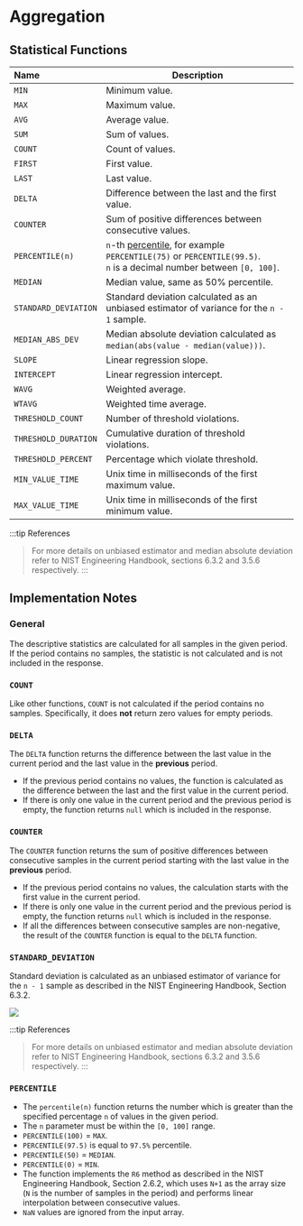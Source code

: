 # Aggregation

## Statistical Functions

| Name | Description |
|:---|---|
| `MIN`| Minimum value.
| `MAX`| Maximum value.
| `AVG`| Average value.
| `SUM`| Sum of values.
| `COUNT`| Count of values.
| `FIRST`| First value.
| `LAST`| Last value.
| `DELTA`| Difference between the last and the first value.
| `COUNTER` | Sum of positive differences between consecutive values.
| `PERCENTILE(n)` | `n`-th [percentile](#percentile), for example `PERCENTILE(75)` or `PERCENTILE(99.5)`.<br>`n` is a decimal number between `[0, 100]`.
| `MEDIAN` | Median value, same as 50% percentile.
| `STANDARD_DEVIATION` | Standard deviation calculated as an unbiased estimator of variance for the `n - 1` sample.
| `MEDIAN_ABS_DEV` | Median absolute deviation calculated as `median(abs(value - median(value)))`.
| `SLOPE` | Linear regression slope.
| `INTERCEPT` | Linear regression intercept.
| `WAVG` | Weighted average.
| `WTAVG` | Weighted time average.
| `THRESHOLD_COUNT` | Number of threshold violations.
| `THRESHOLD_DURATION` | Cumulative duration of threshold violations.
| `THRESHOLD_PERCENT` | Percentage which violate threshold.
| `MIN_VALUE_TIME` | Unix time in milliseconds of the first maximum value.
| `MAX_VALUE_TIME` | Unix time in milliseconds of the first minimum value.

:::tip References
> For more details on unbiased estimator and median absolute deviation refer to NIST Engineering Handbook, sections 6.3.2 and 3.5.6 respectively.
:::

## Implementation Notes

### General

The descriptive statistics are calculated for all samples in the given period. If the period contains no samples, the statistic is not calculated and is not included in the response.

### `COUNT`

Like other functions, `COUNT` is not calculated if the period contains no samples. Specifically, it does **not** return zero values for empty periods.

### `DELTA`

The `DELTA` function returns the difference between the last value in the current period and the last value in the **previous** period.

* If the previous period contains no values, the function is calculated as the difference between the last and the first value in the current period.
* If there is only one value in the current period and the previous period is empty, the function returns `null` which is included in the response.

### `COUNTER`

The `COUNTER` function returns the sum of positive differences between consecutive samples in the current period starting with the last value in the **previous** period.

* If the previous period contains no values, the calculation starts with the first value in the current period.
* If there is only one value in the current period and the previous period is empty, the function returns `null` which is included in the response.
* If all the differences between consecutive samples are non-negative, the result of the `COUNTER` function is equal to the `DELTA` function.

### `STANDARD_DEVIATION`

Standard deviation is calculated as an unbiased estimator of variance for the `n - 1` sample as described in the NIST Engineering Handbook, Section 6.3.2.

![](./series/images/st_dev_sample.svg)

:::tip References
> For more details on unbiased estimator and median absolute deviation refer to NIST Engineering Handbook, sections 6.3.2 and 3.5.6 respectively.
:::


### `PERCENTILE`

* The `percentile(n)` function returns the number which is greater than the specified percentage `n` of values in the given period.
* The `n` parameter must be within the `[0, 100]` range.
* `PERCENTILE(100)` = `MAX`.
* `PERCENTILE(97.5)` is equal to `97.5%` percentile.
* `PERCENTILE(50)` = `MEDIAN`.
* `PERCENTILE(0)` = `MIN`.
* The function implements the `R6` method as described in the NIST Engineering Handbook, Section 2.6.2, which uses `N+1` as the array size (`N` is the number of samples in the period) and performs linear interpolation between consecutive values.
* `NaN` values are ignored from the input array.